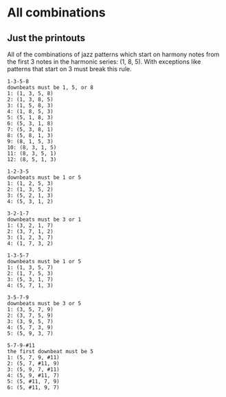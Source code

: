 # All combinations
## Just the printouts
All of the combinations of jazz patterns which start on harmony notes from the first 3 notes in the harmonic series: (1, 8, 5). 
With exceptions like patterns that start on 3 must break this rule.

```
1-3-5-8 
downbeats must be 1, 5, or 8
1: (1, 3, 5, 8)
2: (1, 3, 8, 5)
3: (1, 5, 8, 3)
4: (1, 8, 5, 3)
5: (5, 1, 8, 3)
6: (5, 3, 1, 8)
7: (5, 3, 8, 1)
8: (5, 8, 1, 3)
9: (8, 1, 5, 3)
10: (8, 3, 1, 5)
11: (8, 3, 5, 1)
12: (8, 5, 1, 3)
```

```
1-2-3-5
downbeats must be 1 or 5
1: (1, 2, 5, 3)
2: (1, 3, 5, 2)
3: (5, 2, 1, 3)
4: (5, 3, 1, 2)
```


```
3-2-1-7
downbeats must be 3 or 1
1: (3, 2, 1, 7)
2: (3, 7, 1, 2)
3: (1, 2, 3, 7)
4: (1, 7, 3, 2)
```


```
1-3-5-7
downbeats must be 1 or 5
1: (1, 3, 5, 7)
2: (1, 7, 5, 3)
3: (5, 3, 1, 7)
4: (5, 7, 1, 3)
```

```
3-5-7-9
downbeats must be 3 or 5
1: (3, 5, 7, 9)
2: (3, 7, 5, 9)
3: (3, 9, 5, 7)
4: (5, 7, 3, 9)
5: (5, 9, 3, 7)
```

```
5-7-9-#11
the first downbeat must be 5
1: (5, 7, 9, #11)
2: (5, 7, #11, 9)
3: (5, 9, 7, #11)
4: (5, 9, #11, 7)
5: (5, #11, 7, 9)
6: (5, #11, 9, 7)
```
